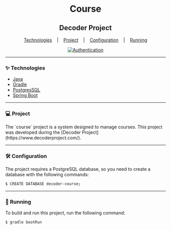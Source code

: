 <h1 align=center>
    Course
</h1>

<h2 align=center>
    Decoder Project
</h2>

<p align=center>
    <a href="#technologies">Technologies</a>&nbsp;&nbsp;&nbsp;&nbsp;|&nbsp;&nbsp;&nbsp;
    <a href="#project">Project</a>&nbsp;&nbsp;&nbsp;&nbsp;|&nbsp;&nbsp;&nbsp;
    <a href="#configuration">Configuration</a>&nbsp;&nbsp;&nbsp;&nbsp;|&nbsp;&nbsp;&nbsp;
    <a href="#running">Running</a>
</p>

<p align=center>
  <a href="https://delon.com"> <img alt="Authentication" src=https://img.shields.io/badge/course-blue?style=flat-square&label=Decoder%20Project
&https://delon.com></a>
</p>

___

<h3 id="technologies">✨ Technologies</h3>

- [Java](https://www.oracle.com/java/technologies/downloads/)
- [Gradle](https://docs.gradle.org/current/userguide/userguide.html)
- [PostgresSQL](https://www.postgresql.org/)
- [Spring Boot](https://spring.io/projects/spring-boot)

___

<h3 id="project">💻 Project</h3>
The `course` project is a system designed to manage courses.  
This project was developed during the [Decoder Project](https://www.decoderproject.com/).

___

<h3 id="configuration">🛠️ Configuration</h3>
The project requires a PostgreSQL database, so you need to create a database with the following commands:

```sh
$ CREATE DATABASE decoder-course;
```

___

<h3 id="running">🚀 Running</h3>
To build and run this project, run the following command:

```sh
$ gradle bootRun
```
